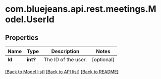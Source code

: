 # com.bluejeans.api.rest.meetings.Model.UserId
## Properties

Name | Type | Description | Notes
------------ | ------------- | ------------- | -------------
**Id** | **int?** | The ID of the user. | [optional] 

[[Back to Model list]](../README.md#documentation-for-models) [[Back to API list]](../README.md#documentation-for-api-endpoints) [[Back to README]](../README.md)

